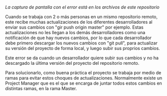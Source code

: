 *La captura de pantalla con el error está en los archivos de este repositorio*

Cuando se trabaja con 2 o más personas en un mismo repositorio remoto, este recibe muchas actualizaciones de los diferentes desarrolladores al enviar sus cambios con "gir push origin master" por ejemplo. Estas actualizaciones no les llegan a los demás desarrolladores como una notificación de que hay nuevos cambios, por lo que cada desarrollador debe primero descargar los nuevos cambios con "git pull", para actualizar su versión del proyecto de forma local, y luego subir sus proprios cambios.

Este error se da cuando un desarrollador quiere subir sus cambios y no ha descargado la última versión del proyecto del repositorio remoto.

Para solucionarlo, como buena práctica el proyecto se trabaja por medio de ramas para evitar estos choques de actualizaciones. Normalmente existe un Project Manager que es el que se encarga de juntar todos estos cambios en distintas ramas, en la rama Master.
